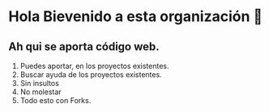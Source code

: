 # Hola Bievenido a esta organización 👋

## Ah qui se aporta código web.

1. Puedes aportar, en los proyectos existentes.
2. Buscar ayuda de los proyectos existentes.
3. Sin insultos
4. No molestar
5. Todo esto con Forks.
